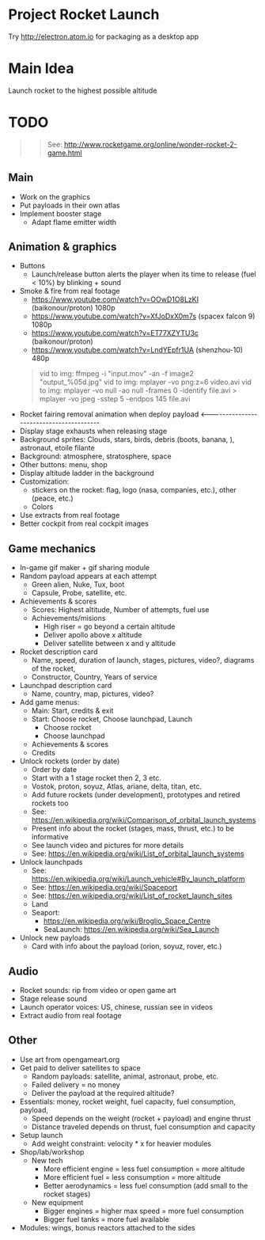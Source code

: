 Project Rocket Launch
=====================

Try http://electron.atom.io for packaging as a desktop app

Main Idea
=========
Launch rocket to the highest possible altitude

TODO
====

>> See: http://www.rocketgame.org/online/wonder-rocket-2-game.html

Main
----
* Work on the graphics
* Put payloads in their own atlas
* Implement booster stage
	* Adapt flame emitter width

Animation & graphics
--------------------
* Buttons
	* Launch/release button alerts the player when its time to release (fuel < 10%) by blinking + sound
* Smoke & fire from real footage
	* https://www.youtube.com/watch?v=OOwD1O8LzKI (baikonour/proton) 1080p
	* https://www.youtube.com/watch?v=XfJoDxX0m7s (spacex falcon 9) 1080p
	* https://www.youtube.com/watch?v=ET77XZYTU3c (baikonour/proton)
	* https://www.youtube.com/watch?v=LndYEpfr1UA (shenzhou-10) 480p
	> vid to img: ffmpeg -i "input.mov" -an -f image2 "output_%05d.jpg"
	> vid to img: mplayer -vo png:z=6 video.avi
	> vid to img: mplayer -vo null -ao null -frames 0 -identify file.avi > mplayer -vo jpeg -sstep 5 -endpos 145 file.avi
* Rocket fairing removal animation when deploy payload		<----------------------------------------
* Display stage exhausts when releasing stage
* Background sprites: Clouds, stars, birds, debris (boots, banana, ), astronaut, etoile filante
* Background: atmosphere, stratosphere, space
* Other buttons: menu, shop
* Display altitude ladder in the background
* Customization: 
	* stickers on the rocket: flag, logo (nasa, companies, etc.), other (peace, etc.)
	* Colors
* Use extracts from real footage
* Better cockpit from real cockpit images

Game mechanics
--------------
* In-game gif maker + gif sharing module
* Random payload appears at each attempt
	* Green alien, Nuke, Tux, boot
	* Capsule, Probe, satellite, etc.
* Achievements & scores
	* Scores: Highest altitude, Number of attempts, fuel use
	* Achievements/misions
		* High riser = go beyond a certain altitude
		* Deliver apollo above x altitude
		* Deliver satellite between x and y altitude
* Rocket description card
	* Name, speed, duration of launch, stages, pictures, video?, diagrams of the rocket, 
	* Constructor, Country, Years of service
* Launchpad description card
	* Name, country, map, pictures, video?
* Add game menus: 
	* Main: Start, credits & exit
	* Start: Choose rocket, Choose launchpad, Launch
		* Choose rocket
		* Choose launchpad
	* Achievements & scores
	* Credits
* Unlock rockets (order by date)
	* Order by date
	* Start with a 1 stage rocket then 2, 3 etc.
	* Vostok, proton, soyuz, Atlas, ariane, delta, titan, etc.
	* Add future rockets (under development), prototypes and retired rockets too
	* See: https://en.wikipedia.org/wiki/Comparison_of_orbital_launch_systems
	* Present info about the rocket (stages, mass, thrust, etc.) to be informative
	* See launch video and pictures for more details
	* See: https://en.wikipedia.org/wiki/List_of_orbital_launch_systems
* Unlock launchpads
	* See: https://en.wikipedia.org/wiki/Launch_vehicle#By_launch_platform
	* See: https://en.wikipedia.org/wiki/Spaceport
	* See: https://en.wikipedia.org/wiki/List_of_rocket_launch_sites
	* Land
	* Seaport: 
		* https://en.wikipedia.org/wiki/Broglio_Space_Centre
		* SeaLaunch: https://en.wikipedia.org/wiki/Sea_Launch
* Unlock new payloads
	* Card with info about the payload (orion, soyuz, rover, etc.)

Audio
-----
* Rocket sounds: rip from video or open game art
* Stage release sound
* Launch operator voices: US, chinese, russian see in videos
* Extract audio from real footage

Other
-----
* Use art from opengameart.org
* Get paid to deliver satellites to space
	* Random payloads: satellite, animal, astronaut, probe, etc.
	* Failed delivery = no money
	* Deliver the payload at the required altitude?
* Essentials: money, rocket weight, fuel capacity, fuel consumption, payload, 
	* Speed depends on the weight (rocket + payload) and engine thrust 
	* Distance traveled depends on thrust, fuel consumption and capacity
* Setup launch
	* Add weight constraint: velocity * x for heavier modules
* Shop/lab/workshop
	* New tech
		* More efficient engine = less fuel consumption = more altitude
		* More efficient fuel = less consumption = more altitude
		* Better aerodynamics = less fuel consumption (add small to the rocket stages)
	* New equipment
		* Bigger engines = higher max speed = more fuel consumption
		* Bigger fuel tanks = more fuel available
* Modules: wings, bonus reactors attached to the sides
